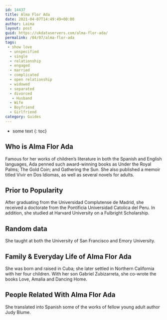 ```yaml
---
id: 14437
title: Alma Flor Ada
date: 2021-04-07T14:49:49+00:00
author: Laima
layout: post
guid: https://ukdataservers.com/alma-flor-ada/
permalink: /04/07/alma-flor-ada
tags:
 - show love
  - unspecified
  - single
  - relationship
  - engaged
  - married
  - complicated
  - open relationship
  - widowed
  - separated
  - divorced
   - Husband
  - Wife
  - Boyfriend
  - Girlfriend
category: Guides
---
```


* some text
{: toc}


## Who is Alma Flor Ada
                  
                  
                  
Famous for her works of children&#8217;s literature in both the Spanish and English languages, Ada penned such award-winning books as Under the Royal Palms; The Gold Coin; and Gathering the Sun. She also published a memoir titled Vivir en Dos Idiomas, as well as several novels for adults.
                  
              
            
              
            
                
                
                
## Prior to Popularity
                  
                  
                  
After graduating from the Universidad Complutense de Madrid, she received a doctorate from the Pontificia Universidad Catolica del Peru. In addition, she studied at Harvard University on a Fulbright Scholarship.
                  
              
            
              
            
                
                
                
## Random data
                  
                  
                  
She taught at both the University of San Francisco and Emory University.
                  
              
            
              
            
                
                
                
## Family & Everyday Life of Alma Flor Ada
                  
                  
                  
She was born and raised in Cuba; she later settled in Northern California with her four children. With her son Gabriel Zubizarreta, she co-wrote the books Love, Amalia and Dancing Home.
                  
              
            
              
            
                
                
                
## People Related With Alma Flor Ada
                  
                  
                  
She translated into Spanish some of the works of fellow young adult author Judy Blume.
                  
              
            
              
            
                
              
            
              
              
            
            
              
            
          
          
          